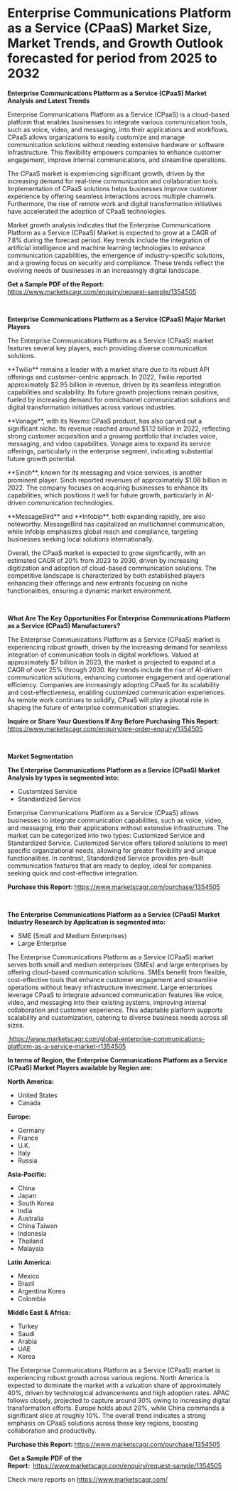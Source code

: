 <p><h1>Enterprise Communications Platform as a Service (CPaaS) Market Size, Market Trends, and Growth Outlook forecasted for period from 2025 to 2032</h1></p><p><strong>Enterprise Communications Platform as a Service (CPaaS) Market Analysis and Latest Trends</strong></p>
<p><p>Enterprise Communications Platform as a Service (CPaaS) is a cloud-based platform that enables businesses to integrate various communication tools, such as voice, video, and messaging, into their applications and workflows. CPaaS allows organizations to easily customize and manage communication solutions without needing extensive hardware or software infrastructure. This flexibility empowers companies to enhance customer engagement, improve internal communications, and streamline operations.</p><p>The CPaaS market is experiencing significant growth, driven by the increasing demand for real-time communication and collaboration tools. Implementation of CPaaS solutions helps businesses improve customer experience by offering seamless interactions across multiple channels. Furthermore, the rise of remote work and digital transformation initiatives have accelerated the adoption of CPaaS technologies.</p><p>Market growth analysis indicates that the Enterprise Communications Platform as a Service (CPaaS) Market is expected to grow at a CAGR of 7.8% during the forecast period. Key trends include the integration of artificial intelligence and machine learning technologies to enhance communication capabilities, the emergence of industry-specific solutions, and a growing focus on security and compliance. These trends reflect the evolving needs of businesses in an increasingly digital landscape.</p></p>
<p><strong>Get a Sample PDF of the Report:&nbsp;</strong> <a href="https://www.marketscagr.com/enquiry/request-sample/1354505?utm_campaign=3092&utm_medium=2&utm_source=Github&utm_content=ia&utm_term=11032025&utm_id=enterprise-communications-platform-as-a-service-cpaas">https://www.marketscagr.com/enquiry/request-sample/1354505</a></p>
<p>&nbsp;</p>
<p><strong>Enterprise Communications Platform as a Service (CPaaS) Major Market Players</strong></p>
<p><p>The Enterprise Communications Platform as a Service (CPaaS) market features several key players, each providing diverse communication solutions. </p><p>**Twilio** remains a leader with a market share due to its robust API offerings and customer-centric approach. In 2022, Twilio reported approximately $2.95 billion in revenue, driven by its seamless integration capabilities and scalability. Its future growth projections remain positive, fueled by increasing demand for omnichannel communication solutions and digital transformation initiatives across various industries.</p><p>**Vonage**, with its Nexmo CPaaS product, has also carved out a significant niche. Its revenue reached around $1.12 billion in 2022, reflecting strong customer acquisition and a growing portfolio that includes voice, messaging, and video capabilities. Vonage aims to expand its service offerings, particularly in the enterprise segment, indicating substantial future growth potential.</p><p>**Sinch**, known for its messaging and voice services, is another prominent player. Sinch reported revenues of approximately $1.08 billion in 2022. The company focuses on acquiring businesses to enhance its capabilities, which positions it well for future growth, particularly in AI-driven communication technologies.</p><p>**MessageBird** and **Infobip**, both expanding rapidly, are also noteworthy. MessageBird has capitalized on multichannel communication, while Infobip emphasizes global reach and compliance, targeting businesses seeking local solutions internationally.</p><p>Overall, the CPaaS market is expected to grow significantly, with an estimated CAGR of 20% from 2023 to 2030, driven by increasing digitization and adoption of cloud-based communication solutions. The competitive landscape is characterized by both established players enhancing their offerings and new entrants focusing on niche functionalities, ensuring a dynamic market environment.</p></p>
<p>&nbsp;</p>
<p><strong>What Are The Key Opportunities For Enterprise Communications Platform as a Service (CPaaS) Manufacturers?</strong></p>
<p><p>The Enterprise Communications Platform as a Service (CPaaS) market is experiencing robust growth, driven by the increasing demand for seamless integration of communication tools in digital workflows. Valued at approximately $7 billion in 2023, the market is projected to expand at a CAGR of over 25% through 2030. Key trends include the rise of AI-driven communication solutions, enhancing customer engagement and operational efficiency. Companies are increasingly adopting CPaaS for its scalability and cost-effectiveness, enabling customized communication experiences. As remote work continues to solidify, CPaaS will play a pivotal role in shaping the future of enterprise communication strategies.</p></p>
<p><strong>Inquire or Share Your Questions If Any Before Purchasing This Report:</strong> <a href="https://www.marketscagr.com/enquiry/pre-order-enquiry/1354505?utm_campaign=3092&utm_medium=2&utm_source=Github&utm_content=ia&utm_term=11032025&utm_id=enterprise-communications-platform-as-a-service-cpaas">https://www.marketscagr.com/enquiry/pre-order-enquiry/1354505</a></p>
<p>&nbsp;</p>
<p><strong>Market Segmentation</strong></p>
<p><strong>The Enterprise Communications Platform as a Service (CPaaS) Market Analysis by types is segmented into:</strong></p>
<p><ul><li>Customized Service</li><li>Standardized Service</li></ul></p>
<p><p>Enterprise Communications Platform as a Service (CPaaS) allows businesses to integrate communication capabilities, such as voice, video, and messaging, into their applications without extensive infrastructure. The market can be categorized into two types: Customized Service and Standardized Service. Customized Service offers tailored solutions to meet specific organizational needs, allowing for greater flexibility and unique functionalities. In contrast, Standardized Service provides pre-built communication features that are ready to deploy, ideal for companies seeking quick and cost-effective integration.</p></p>
<p><strong>Purchase this Report:&nbsp;</strong><a href="https://www.marketscagr.com/purchase/1354505?utm_campaign=3092&utm_medium=2&utm_source=Github&utm_content=ia&utm_term=11032025&utm_id=enterprise-communications-platform-as-a-service-cpaas">https://www.marketscagr.com/purchase/1354505</a></p>
<p>&nbsp;</p>
<p><strong>The Enterprise Communications Platform as a Service (CPaaS) Market Industry Research by Application is segmented into:</strong></p>
<p><ul><li>SME (Small and Medium Enterprises)</li><li>Large Enterprise</li></ul></p>
<p><p>The Enterprise Communications Platform as a Service (CPaaS) market serves both small and medium enterprises (SMEs) and large enterprises by offering cloud-based communication solutions. SMEs benefit from flexible, cost-effective tools that enhance customer engagement and streamline operations without heavy infrastructure investment. Large enterprises leverage CPaaS to integrate advanced communication features like voice, video, and messaging into their existing systems, improving internal collaboration and customer experience. This adaptable platform supports scalability and customization, catering to diverse business needs across all sizes.</p></p>
<p><a href="https://www.marketscagr.com/global-enterprise-communications-platform-as-a-service-market-r1354505?utm_campaign=3092&utm_medium=2&utm_source=Github&utm_content=ia&utm_term=11032025&utm_id=enterprise-communications-platform-as-a-service-cpaas">&nbsp;https://www.marketscagr.com/global-enterprise-communications-platform-as-a-service-market-r1354505</a></p>
<p><strong>In terms of Region, the Enterprise Communications Platform as a Service (CPaaS) Market Players available by Region are:</strong></p>
<p>
    <p> <strong> North America: </strong>
        <ul>
            <li>United States</li>
            <li>Canada</li>
        </ul>
        </p> 
    <p> <strong> Europe: </strong>
        <ul>
            <li>Germany</li>
            <li>France</li>
            <li>U.K.</li>
            <li>Italy</li>
            <li>Russia</li>
        </ul>
        </p> 
    <p> <strong> Asia-Pacific: </strong>
        <ul>
            <li>China</li>
            <li>Japan</li>
            <li>South Korea</li>
            <li>India</li>
            <li>Australia</li>
            <li>China Taiwan</li>
            <li>Indonesia</li>
            <li>Thailand</li>
            <li>Malaysia</li>
        </ul>
        </p> 
    <p> <strong> Latin America: </strong>
        <ul>
            <li>Mexico</li>
            <li>Brazil</li>
            <li>Argentina Korea</li>
            <li>Colombia</li>
        </ul>
        </p> 
    <p> <strong> Middle East & Africa: </strong>
        <ul>
            <li>Turkey</li>
            <li>Saudi</li>
            <li>Arabia</li>
            <li>UAE</li>
            <li>Korea</li>
        </ul>
    </p>
    </p>
<p><p>The Enterprise Communications Platform as a Service (CPaaS) market is experiencing robust growth across various regions. North America is expected to dominate the market with a valuation share of approximately 40%, driven by technological advancements and high adoption rates. APAC follows closely, projected to capture around 30% owing to increasing digital transformation efforts. Europe holds about 20%, while China commands a significant slice at roughly 10%. The overall trend indicates a strong emphasis on CPaaS solutions across these key regions, boosting collaboration and productivity.</p></p>
<p><strong>Purchase this Report: </strong><a href="https://www.marketscagr.com/purchase/1354505?utm_campaign=3092&utm_medium=2&utm_source=Github&utm_content=ia&utm_term=11032025&utm_id=enterprise-communications-platform-as-a-service-cpaas">https://www.marketscagr.com/purchase/1354505</a></p>
<p>&nbsp;<strong>Get a Sample PDF of the Report:&nbsp;&nbsp;</strong><a href="https://www.marketscagr.com/enquiry/request-sample/1354505?utm_campaign=3092&utm_medium=2&utm_source=Github&utm_content=ia&utm_term=11032025&utm_id=enterprise-communications-platform-as-a-service-cpaas">https://www.marketscagr.com/enquiry/request-sample/1354505</a></p>
<p><strong></strong></p>
<p>Check more reports on <a href="https://www.marketscagr.com/?utm_campaign=3092&utm_medium=2&utm_source=Github&utm_content=ia&utm_term=11032025&utm_id=enterprise-communications-platform-as-a-service-cpaas">https://www.marketscagr.com/</a></p>